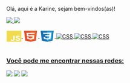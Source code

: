 Olá, aqui é a Karine, sejam bem-vindos(as)!
<div>
  <a href="https://github.com/devkarine">
  <img height="180em" src="https://github-readme-stats.vercel.app/api?username=devkarine&show_icons=true&theme=tokyonight&include_all_commits=true&count_private=true"/>
  <img height="180em" src="https://github-readme-stats.vercel.app/api/top-langs/?username=devkarine&layout=compact&langs_count=6&theme=tokyonight"/>
</div>
<div style="display: inline_block"><br>
  <img align="center" alt="Js" height="30" width="40" src="https://raw.githubusercontent.com/devicons/devicon/master/icons/javascript/javascript-plain.svg">
  <img align="center" alt="HTML" height="30" width="40" src="https://raw.githubusercontent.com/devicons/devicon/master/icons/html5/html5-original.svg">
  <img align="center" alt="CSS" height="30" width="40" src="https://raw.githubusercontent.com/devicons/devicon/master/icons/css3/css3-original.svg">
  <img align="center" alt="CSS" height="30" width="40" src="https://icons8.com.br/icon/wPohyHO_qO1a/reagir">
  <img align="center" alt="CSS" height="30" width="40" src="https://icons8.com.br/icon/wpZmKzk11AzJ/typescript">
  <img align="center" alt="CSS" height="30" width="40" src="https://icons8.com.br/icons/set/styled-components">
</div>
 
 <br>
 
  ### Você pode me encontrar nessas redes:
 
<div> 
  <a href="https://instagram.com/karinekelvin" target="_blank"><img src="https://img.shields.io/badge/-Instagram-%23E4405F?style=for-the-badge&logo=instagram&logoColor=white" target="_blank"></a>
  <a href = "mailto:karinedeveloper@gmail.com"><img src="https://img.shields.io/badge/-Gmail-%23333?style=for-the-badge&logo=gmail&logoColor=white" target="_blank"></a>
  <a href="https://www.linkedin.com/in/devkarine" target="_blank"><img src="https://img.shields.io/badge/-LinkedIn-%230077B5?style=for-the-badge&logo=linkedin&logoColor=white" target="_blank"></a> 
  
 
</div>
